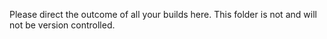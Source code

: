 Please direct the outcome of all your builds here.
This folder is not and will not be version controlled.
